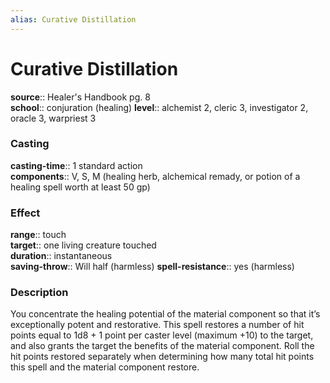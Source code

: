 ```yaml
---
alias: Curative Distillation
---
```


# Curative Distillation 

**source**:: Healer's Handbook pg. 8  
**school**:: conjuration (healing)
**level**:: alchemist 2, cleric 3, investigator 2, oracle 3, warpriest 3

### Casting 

**casting-time**:: 1 standard action  
**components**:: V, S, M (healing herb, alchemical remady, or potion of a healing spell worth at least 50 gp)

### Effect 

**range**:: touch  
**target**:: one living creature touched  
**duration**:: instantaneous  
**saving-throw**:: Will half (harmless)
**spell-resistance**:: yes (harmless)

### Description 

You concentrate the healing potential of the material component so that it’s exceptionally potent and restorative. This spell restores a number of hit points equal to 1d8 + 1 point per caster level (maximum +10) to the target, and also grants the target the benefits of the material component. Roll the hit points restored separately when determining how many total hit points this spell and the material component restore.
